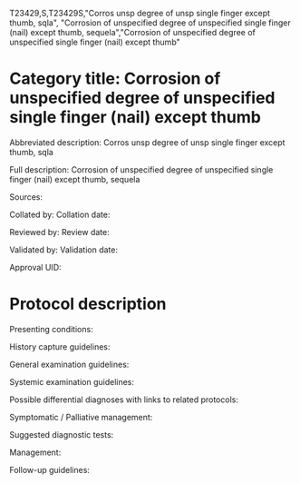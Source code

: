 T23429,S,T23429S,"Corros unsp degree of unsp single finger except thumb, sqla", "Corrosion of unspecified degree of unspecified single finger (nail) except thumb, sequela","Corrosion of unspecified degree of unspecified single finger (nail) except thumb"
# Category title: Corrosion of unspecified degree of unspecified single finger (nail) except thumb

Abbreviated description: Corros unsp degree of unsp single finger except thumb, sqla

Full description: Corrosion of unspecified degree of unspecified single finger (nail) except thumb, sequela

Sources:

Collated by:
Collation date:

Reviewed by:
Review date:

Validated by:
Validation date:

Approval UID:

# Protocol description

Presenting conditions:

History capture guidelines:

General examination guidelines:

Systemic examination guidelines:

Possible differential diagnoses with links to related protocols:

Symptomatic / Palliative management:

Suggested diagnostic tests:

Management:

Follow-up guidelines:

